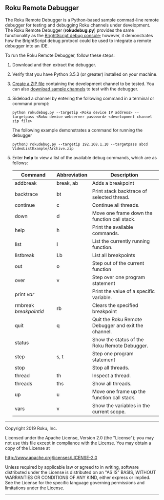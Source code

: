 ## Roku Remote Debugger

The Roku Remote Debugger is a Python-based sample commad-line remote debugger for testing and debugging Roku channels under development. The Roku Remote Debugger (**rokudebug.py**) provides the same functionality as the [BrightScript debug console](https://developer.roku.com/docs/developer-program/debugging/debugging-channels.md#brightscript-console-port-8085-commands); however, it demonstrates how the BrightScript debug protocol could be used to integrate a remote debugger into an IDE.

To run the Roku Remote Debugger, follow these steps: 

1. Download and then extract the debugger.

2. Verify that you have Python 3.5.3 (or greater) installed on your machine.

3. [Create a ZIP file](https://developer.roku.com/docs/developer-program/getting-started/hello-world.md#compressing-the-contents-of-the-hello-world-directory) containing the development channel to be tested. You can also [download sample channels](https://github.com/rokudev/samples) to test with the debugger.

4. Sideload a channel by entering the following command in a terminal or command prompt:

   `python rokudebug.py --targetip <Roku device IP address> --targetpass <Roku device webserver password> <development channel zip file>` 

   The following example demonstrates a command for running the debugger

   `python3 rokudebug.py --targetip 192.168.1.10 --targetpass abcd VideoListExample/Archive.zip`

5. Enter **help** to view a list of the available debug commands, which are as follows:

      | Command                | Abbreviation | Description                                         |
   | ---------------------- | ------------ | --------------------------------------------------- |
   | addbreak               | break, ab    | Adds a breakpoint                                   |
   | backtrace              | bt           | Print stack backtrace of selected thread.           |
   | continue               | c            | Continue all threads.                               |
   | down                   | d            | Move one frame down the function call stack.        |
   | help                   | h            | Print the available commands.                       |
   | list                   | l            | List the currently running function.                |
   | listbreak              | Lb           | List all breakpoints                                |
   | out                    | o            | Step out of the current function                    |
   | over                   | v            | Step over one program statement                     |
   | print *var*            |              | Print the value of a specific variable.             |
   | rmbreak *breakpointid* | rb           | Clears the specified breakpoint                     |
   | quit                   | q            | Quit the Roku Remote Debugger and exit the channel. |
   | status                 |              | Show the status of the Roku Remote Debugger.        |
   | step                   | s, t         | Step one program statement                          |
   | stop                   |              | Stop all threads.                                   |
   | thread                 | th           | Inspect a thread.                                   |
   | threads                | ths          | Show all threads.                                   |
   | up                     | u            | Move one frame up the function call stack.          |
   | vars                   | v            | Show the variables in the current scope.            |


***
 Copyright 2019 Roku, Inc.

Licensed under the Apache License, Version 2.0 (the "License"); you may not use this file except in compliance with the License. You may obtain a copy of the License at

http://www.apache.org/licenses/LICENSE-2.0

Unless required by applicable law or agreed to in writing, software distributed under the License is distributed on an "AS IS" BASIS, WITHOUT WARRANTIES OR CONDITIONS OF ANY KIND, either express or implied. See the License for the specific language governing permissions and limitations under the License.
 ***
